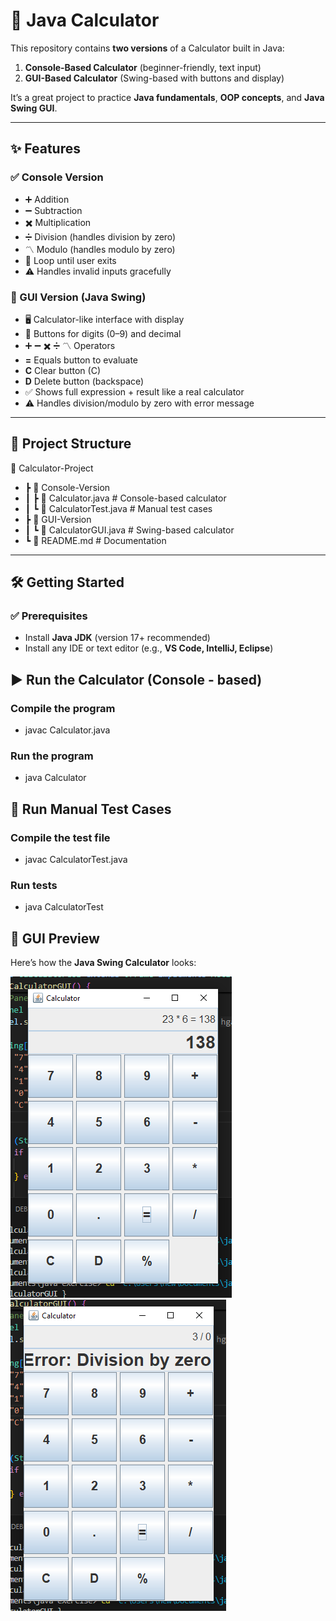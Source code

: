 # 🧮 Java Calculator

This repository contains **two versions** of a Calculator built in Java:  
1. **Console-Based Calculator** (beginner-friendly, text input)  
2. **GUI-Based Calculator** (Swing-based with buttons and display)  

It’s a great project to practice **Java fundamentals**, **OOP concepts**, and **Java Swing GUI**.

---

## ✨ Features

### ✅ Console Version
- ➕ Addition  
- ➖ Subtraction  
- ✖️ Multiplication  
- ➗ Division (handles division by zero)  
- 〽️ Modulo (handles modulo by zero)  
- 🔄 Loop until user exits  
- ⚠️ Handles invalid inputs gracefully  

### 🎨 GUI Version (Java Swing)
- 🖥️ Calculator-like interface with display  
- 🔢 Buttons for digits (0–9) and decimal  
- ➕ ➖ ✖️ ➗ 〽️ Operators  
- **=** Equals button to evaluate  
- **C** Clear button (C)  
- **D** Delete button (backspace)  
- ✅ Shows full expression + result like a real calculator  
- ⚠️ Handles division/modulo by zero with error message  

---

## 📂 Project Structure  

📁 Calculator-Project
- ┣ 📂 Console-Version
- ┃ ┣ 📜 Calculator.java # Console-based calculator
- ┃ ┗ 📜 CalculatorTest.java # Manual test cases
- ┣ 📂 GUI-Version
- ┃ ┗ 📜 CalculatorGUI.java # Swing-based calculator
- ┗ 📜 README.md # Documentation

---
## 🛠️ Getting Started  

### ✅ Prerequisites  
- Install **Java JDK** (version 17+ recommended)  
- Install any IDE or text editor (e.g., **VS Code, IntelliJ, Eclipse**)  

## ▶️ Run the Calculator  (Console - based)
### Compile the program
- javac Calculator.java

### Run the program
- java Calculator

## 🧪 Run Manual Test Cases
### Compile the test file
- javac CalculatorTest.java

### Run tests
- java CalculatorTest
  
## 🎨 GUI Preview  

Here’s how the **Java Swing Calculator** looks:  

![GUI Calculator](GUI%20-%20version/image_1.png)    ![GUI Calculator](GUI%20-%20version/image_2.png)



